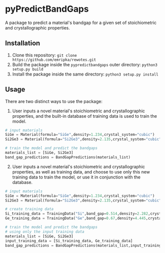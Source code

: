 # pyPredictBandGaps

A package to predict a material's bandgap for a given set of stoichiometric and crystallographic properties.

## Installation
1. Clone this repository: ``git clone https://github.com/emripka/rewotes.git``
2. Build the package inside the ``pypredictbandgaps`` outer directory: ``python3 setup.py build``
3. Install the package inside the same directory: ``python3 setup.py install``

## Usage 

There are two distinct ways to use the package:

1. User inputs a novel material's stoichiometric and crystallographic properties, and the built-in database of training data is used to train the model. 

```python
# input materials
SiGe = Material(formula="SiGe",density=1.234,crystal_system="cubic")
Si2Ge3 = Material(formula="Si2Ge3",density=2.135,crystal_system="cubic")

# train the model and predict the bandgaps
materials_list = [SiGe, Si2Ge3]
band_gap_predictions = BandGapPredictions(materials_list)
```

2. User inputs a novel material's stoichiometric and crystallographic properties, as well as training data, and choose to use only this new training data to train the model, or use it in conjunction with the database. 

```python
# input materials
SiGe = Material(formula="SiGe",density=1.234,crystal_system="cubic")
Si2Ge3 = Material(formula="Si2Ge3",density=2.135,crystal_system="cubic")

# create training data
Si_training_data = TrainingData("Si",band_gap=0.514,density=2.282,crystal_system="hexagonal")
Ge_training_data = TrainingData("Ge",band_gap=0.67,density=4.445,crystal_system="cubic")

# train the model and predict the bandgaps
# using only the input training data
materials_list = [SiGe, Si2Ge3]
input_training_data = [Si_training_data, Ge_training_data]
band_gap_predictions = BandGapPredictions(materials_list,input_training_data,use_database_data=False)
```
